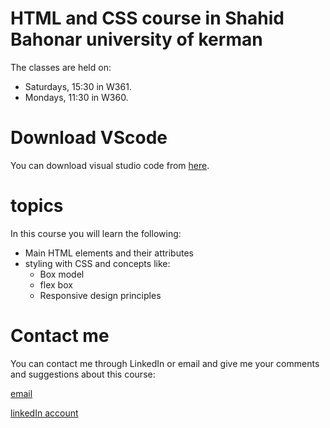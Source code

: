 # HTML and CSS course in Shahid Bahonar university of kerman

The classes are held on:

- Saturdays, 15:30 in W361.
- Mondays, 11:30 in W360.

# Download VScode

You can download visual studio code from [here](https://download.uk.ac.ir).

# topics

In this course you will learn the following:

- Main HTML elements and their attributes
- styling with CSS and concepts like:
  - Box model
  - flex box
  - Responsive design principles

# Contact me

You can contact me through LinkedIn or email and give me your comments and suggestions about this course:

[email](mailto:onemahdiyar@gmail.com)

[linkedIn account](https://www.linkedin.com/in/mr-mahdiyar/)
